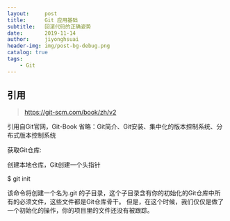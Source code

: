 ```yaml
---
layout:     post
title:      Git 应用基础
subtitle:   回滚代码的正确姿势
date:       2019-11-14
author:     jiyonghsuai
header-img: img/post-bg-debug.png
catalog: true
tags:
    - Git
---
```


## 引用
> https://git-scm.com/book/zh/v2

引用自Git官网，Git-Book
省略：Git简介、Git安装、集中化的版本控制系统、分布式版本控制系统

获取Git仓库:

创建本地仓库，Git创建一个头指针

$ git init

该命令将创建一个名为.git 的子目录，这个子目录含有你的初始化的Git仓库中所有的必须文件，这些文件都是Git仓库骨干。 但是，在这个时候，我们仅仅是做了一个初始化的操作，你的项目里的文件还没有被跟踪。
